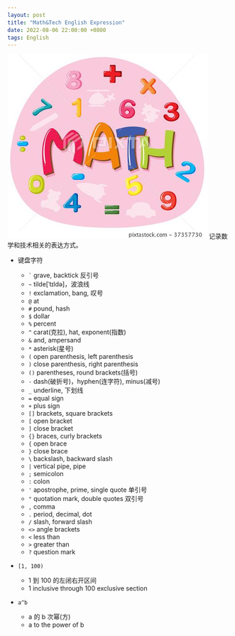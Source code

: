 ```yaml
---
layout: post
title: "Math&Tech English Expression"
date: 2022-08-06 22:00:00 +0800
tags: English
---
```


![Math](/assets/images/2022-07-06-English_Math_Tech_Expression_1.jpeg)
记录数学和技术相关的表达方式。

- 键盘字符

  - `` ` `` grave, backtick 反引号
  - `~` tilde[ˈtɪldə]，波浪线
  - `!` exclamation, bang, 叹号
  - `@` at
  - `#` pound, hash
  - `$` dollar
  - `%` percent
  - `^` carat(克拉), hat, exponent(指数)
  - `&` and, ampersand
  - `*` asterisk(星号)
  - `(` open parenthesis, left parenthesis
  - `)` close parenthesis, right parenthesis
  - `()` parentheses, round brackets(括号)
  - `-` dash(破折号)，hyphen(连字符), minus(减号)
  - `_` underline, 下划线
  - `=` equal sign
  - `+` plus sign
  - `[]` brackets, square brackets
  - `[` open bracket
  - `]` close bracket
  - `{}` braces, curly brackets
  - `{` open brace
  - `}` close brace
  - `\` backslash, backward slash
  - `|` vertical pipe, pipe
  - `;` semicolon
  - `:` colon
  - `'` apostrophe, prime, single quote 单引号
  - `"` quotation mark, double quotes 双引号
  - `,` comma
  - `.` period, decimal, dot
  - `/` slash, forward slash
  - `<>` angle brackets
  - `<` less than
  - `>` greater than
  - `?` question mark

- `[1, 100)`

  - 1 到 100 的左闭右开区间
  - 1 inclusive through 100 exclusive section

- `a^b`
  - a 的 b 次幂(方)
  - a to the power of b
